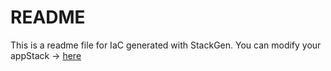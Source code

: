 # README
This is a readme file for IaC generated with StackGen.
You can modify your appStack -> [here](http://main.dev.stackgen.com/appstacks/6cda0a8f-f1cb-49fa-95ea-60028e831a0a)
